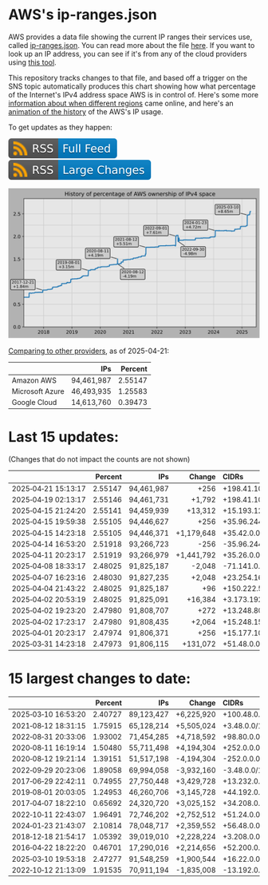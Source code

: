 # AWS's ip-ranges.json

AWS provides a data file showing the current IP ranges their
services use, called [ip-ranges.json](https://ip-ranges.amazonaws.com/ip-ranges.json).
You can read more about the file [here](https://docs.aws.amazon.com/general/latest/gr/aws-ip-ranges.html).
If you want to look up an IP address, you can see if it's from any of the cloud providers using [this tool](https://cloud-ips.s3-us-west-2.amazonaws.com/index.html).

This repository tracks changes to that file, and based off a trigger on the SNS 
topic automatically produces this chart showing how what percentage of the 
Internet's IPv4 address space AWS is in control of.  Here's some 
more [information about when different regions](announces.md) came 
online, and here's an [animation of the history](https://youtu.be/v__lzuvKxU0) 
of the AWS's IP usage.

To get updates as they happen:

[![RSS Icon (Full Feed)](images/rss_badge.svg)](https://raw.githubusercontent.com/seligman/aws-ip-ranges/master/rss.xml)
[![RSS Icon (Large Changes)](images/rss_badge_partial.svg)](https://raw.githubusercontent.com/seligman/aws-ip-ranges/master/rss_big_changes.xml)

![History of AWS](history_count.svg)

[Comparing to other providers](https://github.com/seligman/cloud_sizes), as of 2025-04-21:

| | IPs | Percent |
| --- | ---: | ---: |
| Amazon AWS | 94,461,987 | 2.55147 |
| Microsoft Azure | 46,493,935 | 1.25583 |
| Google Cloud | 14,613,760 | 0.39473 |


# Last 15 updates:

(Changes that do not impact the counts are not shown)

| | Percent | IPs | Change | CIDRs |
| :--- | ---: | ---: | ---: | :--- |
| 2025&#8209;04&#8209;21&nbsp;15:13:17 | 2.55147 | 94,461,987 | +256 | +198.41.107.0/24 |
| 2025&#8209;04&#8209;19&nbsp;02:13:17 | 2.55146 | 94,461,731 | +1,792 | +198.41.100.0/22,&nbsp;+198.41.104.0/23,&nbsp;+198.41.106.0/24 |
| 2025&#8209;04&#8209;15&nbsp;21:24:20 | 2.55141 | 94,459,939 | +13,312 | +15.193.128.0/19,&nbsp;+15.193.160.0/20,&nbsp;+15.193.176.0/22 |
| 2025&#8209;04&#8209;15&nbsp;19:59:38 | 2.55105 | 94,446,627 | +256 | +35.96.244.0/24 |
| 2025&#8209;04&#8209;15&nbsp;14:23:18 | 2.55105 | 94,446,371 | +1,179,648 | +35.42.0.0/15,&nbsp;+40.38.0.0/15,&nbsp;+40.186.0.0/15,&nbsp;... |
| 2025&#8209;04&#8209;14&nbsp;16:53:20 | 2.51918 | 93,266,723 | -256 | -35.96.244.0/24 |
| 2025&#8209;04&#8209;11&nbsp;20:23:17 | 2.51919 | 93,266,979 | +1,441,792 | +35.26.0.0/15,&nbsp;+35.44.0.0/15,&nbsp;+35.48.0.0/15,&nbsp;... |
| 2025&#8209;04&#8209;08&nbsp;18:33:17 | 2.48025 | 91,825,187 | -2,048 | -71.141.0.0/21 |
| 2025&#8209;04&#8209;07&nbsp;16:23:16 | 2.48030 | 91,827,235 | +2,048 | +23.254.16.0/21 |
| 2025&#8209;04&#8209;04&nbsp;21:43:22 | 2.48025 | 91,825,187 | +96 | +150.222.54.192/26,&nbsp;+150.222.54.160/27 |
| 2025&#8209;04&#8209;02&nbsp;20:53:19 | 2.48025 | 91,825,091 | +16,384 | +3.173.192.0/18 |
| 2025&#8209;04&#8209;02&nbsp;19:23:20 | 2.47980 | 91,808,707 | +272 | +13.248.80.0/24,&nbsp;+76.223.170.112/28 |
| 2025&#8209;04&#8209;02&nbsp;17:23:17 | 2.47980 | 91,808,435 | +2,064 | +15.248.152.0/21,&nbsp;+52.94.250.160/28 |
| 2025&#8209;04&#8209;01&nbsp;20:23:17 | 2.47974 | 91,806,371 | +256 | +15.177.106.0/24 |
| 2025&#8209;03&#8209;31&nbsp;14:23:18 | 2.47973 | 91,806,115 | +131,072 | +51.48.0.0/15 |


# 15 largest changes to date:

| | Percent | IPs | Change | CIDRs |
| :--- | ---: | ---: | ---: | :--- |
| 2025&#8209;03&#8209;10&nbsp;16:53:20 | 2.40727 | 89,123,427 | +6,225,920 | +100.48.0.0/12,&nbsp;+16.144.0.0/13,&nbsp;+16.192.0.0/13,&nbsp;... |
| 2021&#8209;08&#8209;12&nbsp;18:31:15 | 1.75915 | 65,128,214 | +5,505,024 | +3.48.0.0/12,&nbsp;+35.96.0.0/12,&nbsp;+3.152.0.0/13,&nbsp;... |
| 2022&#8209;08&#8209;31&nbsp;20:33:06 | 1.93002 | 71,454,285 | +4,718,592 | +98.80.0.0/12,&nbsp;+184.32.0.0/12,&nbsp;+13.184.0.0/13,&nbsp;... |
| 2020&#8209;08&#8209;11&nbsp;16:19:14 | 1.50480 | 55,711,498 | +4,194,304 | +252.0.0.0/10 |
| 2020&#8209;08&#8209;12&nbsp;19:21:14 | 1.39151 | 51,517,198 | -4,194,304 | -252.0.0.0/10 |
| 2022&#8209;09&#8209;29&nbsp;20:23:06 | 1.89058 | 69,994,058 | -3,932,160 | -3.48.0.0/12,&nbsp;-35.96.0.0/12,&nbsp;-3.240.0.0/13,&nbsp;... |
| 2017&#8209;06&#8209;29&nbsp;22:42:11 | 0.74955 | 27,750,448 | +3,429,728 | +13.232.0.0/13,&nbsp;+34.240.0.0/13,&nbsp;+35.168.0.0/13,&nbsp;... |
| 2019&#8209;08&#8209;01&nbsp;20:03:05 | 1.24953 | 46,260,706 | +3,145,728 | +44.192.0.0/10,&nbsp;-3.192.0.0/12 |
| 2017&#8209;04&#8209;07&nbsp;18:22:10 | 0.65692 | 24,320,720 | +3,025,152 | +34.208.0.0/12,&nbsp;+34.224.0.0/12,&nbsp;+13.58.0.0/15,&nbsp;... |
| 2022&#8209;10&#8209;11&nbsp;22:43:07 | 1.96491 | 72,746,202 | +2,752,512 | +51.24.0.0/13,&nbsp;+57.104.0.0/13,&nbsp;+51.20.0.0/14,&nbsp;... |
| 2024&#8209;01&#8209;23&nbsp;21:43:07 | 2.10814 | 78,048,717 | +2,359,552 | +56.48.0.0/13,&nbsp;+16.28.0.0/14,&nbsp;+16.64.0.0/14,&nbsp;... |
| 2018&#8209;12&#8209;18&nbsp;21:54:17 | 1.05392 | 39,019,010 | +2,228,224 | +3.208.0.0/12,&nbsp;+3.224.0.0/12,&nbsp;+13.48.0.0/15 |
| 2016&#8209;04&#8209;22&nbsp;18:22:20 | 0.46701 | 17,290,016 | +2,214,656 | +52.200.0.0/13,&nbsp;+52.208.0.0/13,&nbsp;+52.36.0.0/14,&nbsp;... |
| 2025&#8209;03&#8209;10&nbsp;19:53:18 | 2.47277 | 91,548,259 | +1,900,544 | +16.22.0.0/15,&nbsp;+16.48.0.0/15,&nbsp;+16.58.0.0/15,&nbsp;... |
| 2022&#8209;10&#8209;12&nbsp;21:13:09 | 1.91535 | 70,911,194 | -1,835,008 | -13.192.0.0/13,&nbsp;-16.28.0.0/14,&nbsp;-40.172.0.0/14,&nbsp;... |
